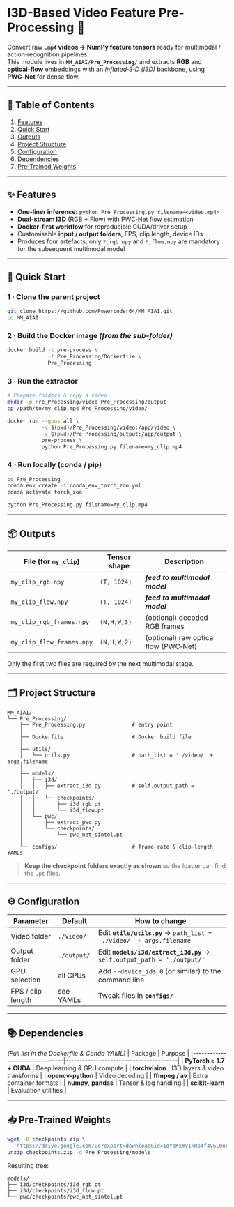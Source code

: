 # I3D-Based Video Feature Pre-Processing 🚀
Convert raw **`.mp4` videos → NumPy feature tensors** ready for multimodal / action‑recognition pipelines.  
This module lives in **`MM_AIAI/Pre_Processing/`** and extracts **RGB** and **optical‑flow** embeddings with an *Inflated‑3‑D (I3D)* backbone, using **PWC‑Net** for dense flow.

---

## 📑 Table of Contents
1. [Features](#features)
2. [Quick Start](#quick-start)
3. [Outputs](#outputs)
4. [Project Structure](#project-structure)
5. [Configuration](#configuration)
6. [Dependencies](#dependencies)
7. [Pre‑Trained Weights](#pre-trained-weights)

---

## ✨ Features
- **One‑liner inference:** `python Pre_Processing.py filename=<video.mp4>`
- **Dual‑stream I3D** (RGB + Flow) with PWC‑Net flow estimation  
- **Docker‑first workflow** for reproducible CUDA/driver setup  
- Customisable **input / output folders**, FPS, clip length, device IDs  
- Produces four artefacts; only `*_rgb.npy` and `*_flow.npy` are mandatory for the subsequent multimodal model

---

## 🚀 Quick Start

### 1 · Clone the parent project
```bash
git clone https://github.com/Powercoder64/MM_AIAI.git
cd MM_AIAI
```

### 2 · Build the Docker image *(from the sub‑folder)*
```bash
docker build -t pre-process \
             -f Pre_Processing/Dockerfile \
             Pre_Processing
```

### 3 · Run the extractor
```bash
# Prepare folders & copy a video
mkdir -p Pre_Processing/video Pre_Processing/output
cp /path/to/my_clip.mp4 Pre_Processing/video/

docker run --gpus all \
           -v $(pwd)/Pre_Processing/video:/app/video \
           -v $(pwd)/Pre_Processing/output:/app/output \
           pre-process \
           python Pre_Processing.py filename=my_clip.mp4
```

### 4 · Run locally (conda / pip)
```bash
cd Pre_Processing
conda env create -f conda_env_torch_zoo.yml
conda activate torch_zoo

python Pre_Processing.py filename=my_clip.mp4
```

---

## 📦 Outputs
| File (for `my_clip`)        | Tensor shape | Description                                |
|-----------------------------|--------------|--------------------------------------------|
| `my_clip_rgb.npy`           | `(T, 1024)`  | **_*feed to multimodal model*_**           |
| `my_clip_flow.npy`          | `(T, 1024)`  | **_*feed to multimodal model*_**           |
| `my_clip_rgb_frames.npy`    | `(N,H,W,3)`  | (optional) decoded RGB frames              |
| `my_clip_flow_frames.npy`   | `(N,H,W,2)`  | (optional) raw optical flow (PWC‑Net)      |

Only the first two files are required by the next multimodal stage.

---

## 🗂 Project Structure
```text
MM_AIAI/
└── Pre_Processing/
    ├── Pre_Processing.py               # entry point
    │
    ├── Dockerfile                      # Docker build file
    │
    ├── utils/
    │   └── utils.py                    # path_list = './video/' + args.filename
    │
    ├── models/
    │   ├── i3d/
    │   │   ├── extract_i3d.py          # self.output_path = './output/'
    │   │   └── checkpoints/
    │   │       ├── i3d_rgb.pt
    │   │       └── i3d_flow.pt
    │   └── pwc/
    │       ├── extract_pwc.py
    │       └── checkpoints/
    │           └── pwc_net_sintel.pt
    │
    └── configs/                        # frame‑rate & clip‑length YAMLs
```
> **Keep the checkpoint folders exactly as shown** so the loader can find the `.pt` files.

---

## ⚙️ Configuration
| Parameter         | Default     | How to change                                                                                   |
|-------------------|-------------|-------------------------------------------------------------------------------------------------|
| Video folder      | `./video/`  | Edit **`utils/utils.py`** → `path_list = './video/' + args.filename`                            |
| Output folder     | `./output/` | Edit **`models/i3d/extract_i3d.py`** → `self.output_path = './output/'`                         |
| GPU selection     | all GPUs    | Add `--device_ids 0` (or similar) to the command line                                           |
| FPS / clip length | see YAMLs   | Tweak files in **`configs/`**                                                                   |

---

## 📚 Dependencies
*(Full list in the Dockerfile & Conda YAML)*
| Package                        | Purpose                                |
|--------------------------------|----------------------------------------|
| **PyTorch ≥ 1.7 + CUDA**       | Deep learning & GPU compute            |
| **torchvision**                | I3D layers & video transforms          |
| **opencv-python**              | Video decoding                         |
| **ffmpeg / av**                | Extra container formats                |
| **numpy**, **pandas**          | Tensor & log handling                  |
| **scikit-learn**               | Evaluation utilities                   |

---

## 📥 Pre‑Trained Weights
```bash
wget -O checkpoints.zip \
  'https://drive.google.com/uc?export=download&id=1qYqKxmv1kRp4f4V6L0or9n_B77O0wP-C'
unzip checkpoints.zip -d Pre_Processing/models
```
Resulting tree:
```text
models/
├── i3d/checkpoints/i3d_rgb.pt
├── i3d/checkpoints/i3d_flow.pt
└── pwc/checkpoints/pwc_net_sintel.pt
```
